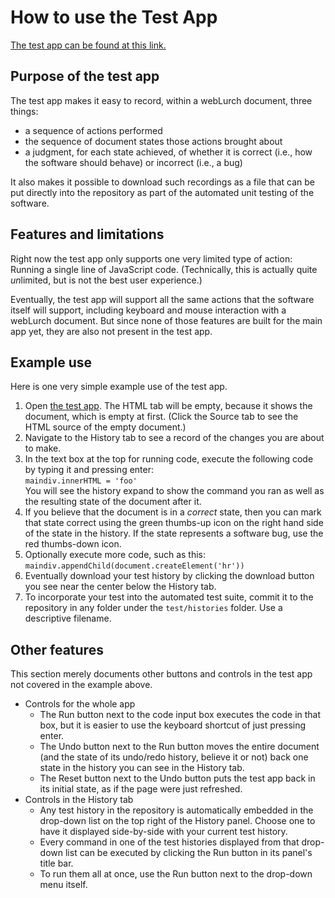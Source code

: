 
# How to use the Test App

[The test app can be found at this link.](../testapp/index.html)

## Purpose of the test app

The test app makes it easy to record, within a webLurch document,
three things:
 * a sequence of actions performed
 * the sequence of document states those actions brought about
 * a judgment, for each state achieved, of whether it is correct
   (i.e., how the software should behave) or incorrect
   (i.e., a bug)

It also makes it possible to download such recordings as a file
that can be put directly into the repository as part of the
automated unit testing of the software.

## Features and limitations

Right now the test app only supports one very limited type of
action:  Running a single line of JavaScript code.  (Technically,
this is actually quite *un*limited, but is not the best user
experience.)

Eventually, the test app will support all the same actions that
the software itself will support, including keyboard and mouse
interaction with a webLurch document.  But since none of those
features are built for the main app yet, they are also not present
in the test app.

## Example use

Here is one very simple example use of the test app.
 1. Open [the test app](../testapp/index.html).
    The HTML tab will be empty, because it shows the document,
    which is empty at first.
    (Click the Source tab to see the HTML source of the empty
    document.)
 1. Navigate to the History tab to see a record of the changes you
    are about to make.
 1. In the text box at the top for running code, execute the
    following code by typing it and pressing enter:
    <br>
    `maindiv.innerHTML = 'foo'`
    <br>
    You will see the history expand to show the command you ran
    as well as the resulting state of the document after it.
 1. If you believe that the document is in a *correct* state, then
    you can mark that state correct using the green thumbs-up icon
    on the right hand side of the state in the history.  If the
    state represents a software bug, use the red thumbs-down icon.
 1. Optionally execute more code, such as this:
    <br>
    `maindiv.appendChild(document.createElement('hr'))`
 1. Eventually download your test history by clicking the download
    button you see near the center below the History tab.
 1. To incorporate your test into the automated test suite, commit
    it to the repository in any folder under the `test/histories`
    folder.  Use a descriptive filename.

## Other features

This section merely documents other buttons and controls in the
test app not covered in the example above.
 * Controls for the whole app
   * The Run button next to the code input box executes the code in
     that box, but it is easier to use the keyboard shortcut of
     just pressing enter.
   * The Undo button next to the Run button moves the entire
     document (and the state of its undo/redo history, believe it
     or not) back one state in the history you can see in the
     History tab.
   * The Reset button next to the Undo button puts the test app
     back in its initial state, as if the page were just refreshed.
 * Controls in the History tab
   * Any test history in the repository is automatically embedded
     in the drop-down list on the top right of the History panel.
     Choose one to have it displayed side-by-side with your current
     test history.
   * Every command in one of the test histories displayed from that
     drop-down list can be executed by clicking the Run button in
     its panel's title bar.
   * To run them all at once, use the Run button next to the
     drop-down menu itself.

